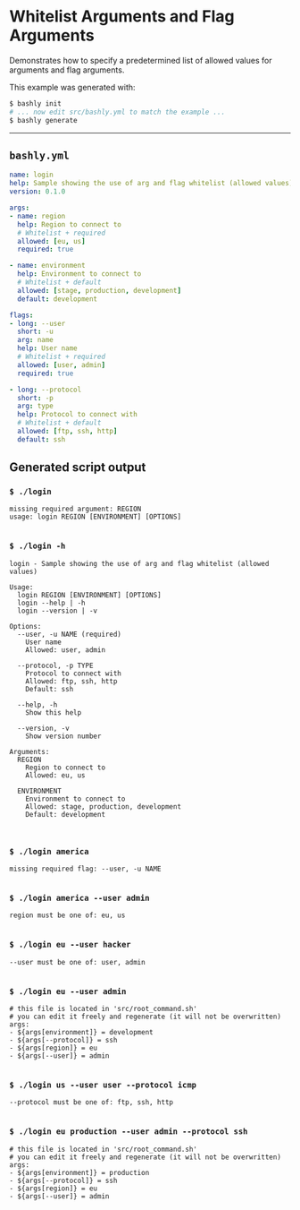 # Whitelist Arguments and Flag Arguments

Demonstrates how to specify a predetermined list of allowed values for arguments
and flag arguments.

This example was generated with:

```bash
$ bashly init
# ... now edit src/bashly.yml to match the example ...
$ bashly generate
```

-----

## `bashly.yml`

```yaml
name: login
help: Sample showing the use of arg and flag whitelist (allowed values)
version: 0.1.0

args:
- name: region
  help: Region to connect to
  # Whitelist + required
  allowed: [eu, us]
  required: true

- name: environment
  help: Environment to connect to
  # Whitelist + default
  allowed: [stage, production, development]
  default: development

flags:
- long: --user
  short: -u
  arg: name
  help: User name
  # Whitelist + required
  allowed: [user, admin]
  required: true

- long: --protocol
  short: -p
  arg: type
  help: Protocol to connect with
  # Whitelist + default
  allowed: [ftp, ssh, http]
  default: ssh
```



## Generated script output

### `$ ./login`

```shell
missing required argument: REGION
usage: login REGION [ENVIRONMENT] [OPTIONS]


```

### `$ ./login -h`

```shell
login - Sample showing the use of arg and flag whitelist (allowed values)

Usage:
  login REGION [ENVIRONMENT] [OPTIONS]
  login --help | -h
  login --version | -v

Options:
  --user, -u NAME (required)
    User name
    Allowed: user, admin

  --protocol, -p TYPE
    Protocol to connect with
    Allowed: ftp, ssh, http
    Default: ssh

  --help, -h
    Show this help

  --version, -v
    Show version number

Arguments:
  REGION
    Region to connect to
    Allowed: eu, us

  ENVIRONMENT
    Environment to connect to
    Allowed: stage, production, development
    Default: development



```

### `$ ./login america`

```shell
missing required flag: --user, -u NAME


```

### `$ ./login america --user admin`

```shell
region must be one of: eu, us


```

### `$ ./login eu --user hacker`

```shell
--user must be one of: user, admin


```

### `$ ./login eu --user admin`

```shell
# this file is located in 'src/root_command.sh'
# you can edit it freely and regenerate (it will not be overwritten)
args:
- ${args[environment]} = development
- ${args[--protocol]} = ssh
- ${args[region]} = eu
- ${args[--user]} = admin


```

### `$ ./login us --user user --protocol icmp`

```shell
--protocol must be one of: ftp, ssh, http


```

### `$ ./login eu production --user admin --protocol ssh`

```shell
# this file is located in 'src/root_command.sh'
# you can edit it freely and regenerate (it will not be overwritten)
args:
- ${args[environment]} = production
- ${args[--protocol]} = ssh
- ${args[region]} = eu
- ${args[--user]} = admin


```



